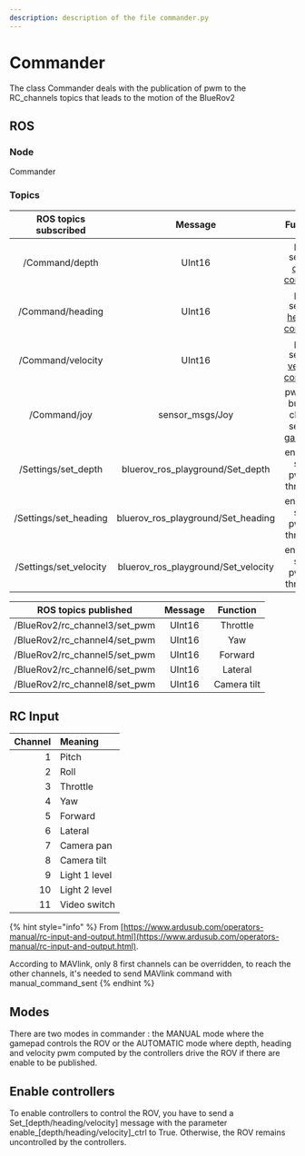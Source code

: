 ```yaml
---
description: description of the file commander.py
---
```


# Commander

The class Commander deals with the publication of pwm to the RC\_channels topics that leads to the motion of the BlueRov2

## **ROS** 

### Node

Commander

### Topics

| ROS topics subscribed | Message | Function |
| :---: | :---: | :---: |
| /Command/depth | UInt16 | pwm sent by [depth controller](controllers/depth-control.md) |
| /Command/heading | UInt16 | pwm sent by [heading controller](controllers/heading-control.md) |
| /Command/velocity | UInt16 | pwm sent by [velocity controller](controllers/velocity-control.md) |
| /Command/joy | sensor\_msgs/Joy | pwm and buttons clicked sent by [gamepad](controllers/gamepad.md) |
| /Settings/set\_depth | bluerov\_ros\_playground/Set\_depth | enable to send pwm to thrusters |
| /Settings/set\_heading | bluerov\_ros\_playground/Set\_heading | enable to send pwm to thrusters |
| /Settings/set\_velocity | bluerov\_ros\_playground/Set\_velocity | enable to send pwm to thrusters |

| ROS topics published | Message | Function |
| :---: | :---: | :---: |
| /BlueRov2/rc\_channel3/set\_pwm | UInt16 | Throttle |
| /BlueRov2/rc\_channel4/set\_pwm | UInt16 | Yaw |
| /BlueRov2/rc\_channel5/set\_pwm | UInt16 | Forward |
| /BlueRov2/rc\_channel6/set\_pwm | UInt16 | Lateral |
| /BlueRov2/rc\_channel8/set\_pwm | UInt16 | Camera tilt |

## RC Input

| Channel | Meaning |
| ---: | :--- |
| 1 | Pitch |
| 2 | Roll |
| 3 | Throttle |
| 4 | Yaw |
| 5 | Forward |
| 6 |  Lateral |
| 7 | Camera pan |
| 8 | Camera tilt |
| 9 | Light 1 level |
| 10 | Light 2 level |
| 11 | Video switch |

{% hint style="info" %}
From [https://www.ardusub.com/operators-manual/rc-input-and-output.html](https://www.ardusub.com/operators-manual/rc-input-and-output.html).

According to MAVlink, only 8 first channels can be overridden, to reach the other channels, it's needed to send MAVlink command with manual\_command\_sent 
{% endhint %}

## Modes

There are two modes in commander : the MANUAL mode where the gamepad controls the ROV or the AUTOMATIC mode where depth, heading and velocity pwm computed by the controllers drive the ROV if there are enable to be published.

## Enable controllers

To enable controllers to control the ROV, you have to send a Set\_\[depth/heading/velocity\] message with the parameter enable\_\[depth/heading/velocity\]\_ctrl to True. Otherwise, the ROV remains uncontrolled by the controllers.

